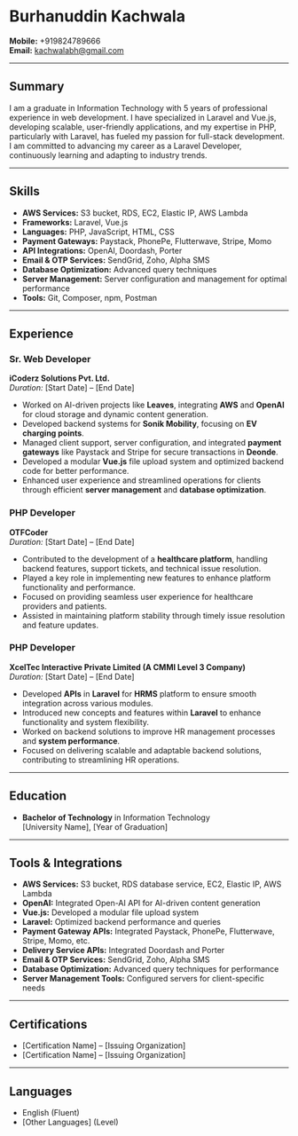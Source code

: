 # Burhanuddin Kachwala

**Mobile:** +919824789666  
**Email:** [kachwalabh@gmail.com](mailto:kachwalabh@gmail.com)

---

## **Summary**

I am a graduate in Information Technology with 5 years of professional experience in web development. I have specialized in Laravel and Vue.js, developing scalable, user-friendly applications, and my expertise in PHP, particularly with Laravel, has fueled my passion for full-stack development. I am committed to advancing my career as a Laravel Developer, continuously learning and adapting to industry trends.

---

## **Skills**

- **AWS Services:** S3 bucket, RDS, EC2, Elastic IP, AWS Lambda
- **Frameworks:** Laravel, Vue.js
- **Languages:** PHP, JavaScript, HTML, CSS
- **Payment Gateways:** Paystack, PhonePe, Flutterwave, Stripe, Momo
- **API Integrations:** OpenAI, Doordash, Porter
- **Email & OTP Services:** SendGrid, Zoho, Alpha SMS
- **Database Optimization:** Advanced query techniques
- **Server Management:** Server configuration and management for optimal performance
- **Tools:** Git, Composer, npm, Postman

---

## **Experience**

### **Sr. Web Developer**  
**iCoderz Solutions Pvt. Ltd.**  
*Duration:* [Start Date] – [End Date]

- Worked on AI-driven projects like **Leaves**, integrating **AWS** and **OpenAI** for cloud storage and dynamic content generation.
- Developed backend systems for **Sonik Mobility**, focusing on **EV charging points**.
- Managed client support, server configuration, and integrated **payment gateways** like Paystack and Stripe for secure transactions in **Deonde**.
- Developed a modular **Vue.js** file upload system and optimized backend code for better performance.
- Enhanced user experience and streamlined operations for clients through efficient **server management** and **database optimization**.

### **PHP Developer**  
**OTFCoder**  
*Duration:* [Start Date] – [End Date]

- Contributed to the development of a **healthcare platform**, handling backend features, support tickets, and technical issue resolution.
- Played a key role in implementing new features to enhance platform functionality and performance.
- Focused on providing seamless user experience for healthcare providers and patients.
- Assisted in maintaining platform stability through timely issue resolution and feature updates.

### **PHP Developer**  
**XcelTec Interactive Private Limited (A CMMI Level 3 Company)**  
*Duration:* [Start Date] – [End Date]

- Developed **APIs** in **Laravel** for **HRMS** platform to ensure smooth integration across various modules.
- Introduced new concepts and features within **Laravel** to enhance functionality and system flexibility.
- Worked on backend solutions to improve HR management processes and **system performance**.
- Focused on delivering scalable and adaptable backend solutions, contributing to streamlining HR operations.

---

## **Education**

- **Bachelor of Technology** in Information Technology  
  [University Name], [Year of Graduation]

---

## **Tools & Integrations**

- **AWS Services:** S3 bucket, RDS database service, EC2, Elastic IP, AWS Lambda
- **OpenAI:** Integrated Open-AI API for AI-driven content generation
- **Vue.js:** Developed a modular file upload system
- **Laravel:** Optimized backend performance and queries
- **Payment Gateway APIs:** Integrated Paystack, PhonePe, Flutterwave, Stripe, Momo, etc.
- **Delivery Service APIs:** Integrated Doordash and Porter
- **Email & OTP Services:** SendGrid, Zoho, Alpha SMS
- **Database Optimization:** Advanced query techniques for performance
- **Server Management Tools:** Configured servers for client-specific needs

---

## **Certifications**

- [Certification Name] – [Issuing Organization]
- [Certification Name] – [Issuing Organization]

---

## **Languages**

- English (Fluent)
- [Other Languages] (Level)
